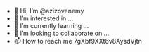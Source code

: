 - 👋 Hi, I’m @azizovenemy
- 👀 I’m interested in ...
- 🌱 I’m currently learning ...
- 💞️ I’m looking to collaborate on ...
- 📫 How to reach me 7gXbf9XXt6v8AysdVjtn

<!---
azizovenemy/azizovenemy is a ✨ special ✨ repository because its `README.md` (this file) appears on your GitHub profile.
You can click the Preview link to take a look at your changes.
--->
